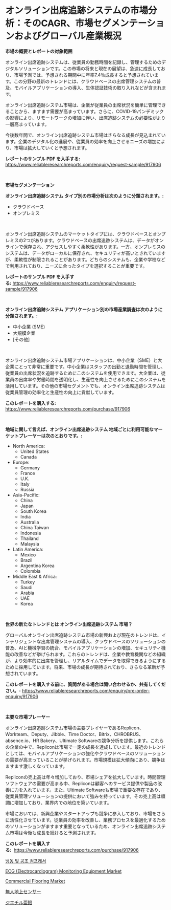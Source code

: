 <p><h1>オンライン出席追跡システムの市場分析：そのCAGR、市場セグメンテーションおよびグローバル産業概況</h1></p><p><strong>市場の概要とレポートの対象範囲</strong></p>
<p><p>オンライン出席追跡システムは、従業員の勤務時間を記録し、管理するためのデジタルソリューションです。この市場の将来と現在の展望は、急速に成長しており、市場予測では、予想される期間中に年率7.4％成長すると予想されています。この分野の最新のトレンドには、クラウドベースの出席管理システムの普及、モバイルアプリケーションの導入、生体認証技術の取り入れなどが含まれます。</p><p>オンライン出席追跡システム市場は、企業が従業員の出席状況を簡単に管理できることから、ますます需要が高まっています。さらに、COVID-19パンデミックの影響により、リモートワークの増加に伴い、出席追跡システムの必要性がより一層高まっています。</p><p>今後数年間で、オンライン出席追跡システム市場はさらなる成長が見込まれています。企業のデジタル化の進展や、従業員の効率を向上させるニーズの増加により、市場は拡大していくと予想されます。</p></p>
<p><strong>レポートのサンプル PDF を入手する:</strong> <a href="https://www.reliableresearchreports.com/enquiry/request-sample/917906">https://www.reliableresearchreports.com/enquiry/request-sample/917906</a></p>
<p>&nbsp;</p>
<p><strong>市場セグメンテーション</strong></p>
<p><strong>オンライン出席追跡システム タイプ別の市場分析は次のように分類されます。:</strong></p>
<p><ul><li>クラウドベース</li><li>オンプレミス</li></ul></p>
<p>&nbsp;</p>
<p><p>オンライン出席追跡システムのマーケットタイプには、クラウドベースとオンプレミスの2つがあります。クラウドベースの出席追跡システムは、データがオンラインで保存され、アクセスしやすく柔軟性があります。一方、オンプレミスのシステムは、データがローカルに保存され、セキュリティが高いとされていますが、柔軟性が制限されることがあります。どちらのシステムも、企業や学校などで利用されており、ニーズに合ったタイプを選択することが重要です。</p></p>
<p><strong>レポートのサンプル PDF を入手する:</strong>&nbsp;<a href="https://www.reliableresearchreports.com/enquiry/request-sample/917906">https://www.reliableresearchreports.com/enquiry/request-sample/917906</a></p>
<p>&nbsp;</p>
<p><strong> オンライン出席追跡システム アプリケーション別の市場産業調査は次のように分類されます。:</strong></p>
<p><ul><li>中小企業 (SME)</li><li>大規模企業</li><li>[その他]</li></ul></p>
<p>&nbsp;</p>
<p><p>オンライン出席追跡システム市場アプリケーションは、中小企業（SME）と大企業にとって非常に重要です。中小企業はスタッフの出勤と退勤時間を管理し、従業員の出席状況を追跡するためにこのシステムを使用できます。大企業は、従業員の出席率や労働時間を透明化し、生産性を向上させるためにこのシステムを活用しています。その他の市場セグメントでも、オンライン出席追跡システムは従業員管理の効率化と生産性の向上に貢献しています。</p></p>
<p><strong>このレポートを購入する:</strong>&nbsp; <a href="https://www.reliableresearchreports.com/purchase/917906">https://www.reliableresearchreports.com/purchase/917906</a></p>
<p>&nbsp;</p>
<p><strong>地域に関して言えば、オンライン出席追跡システム 地域ごとに利用可能なマーケットプレーヤーは次のとおりです。:</strong></p>
<p><ul>
    <li>
        North America:
        <ul>
            <li>United States</li>
            <li>Canada</li>
        </ul>
    </li>
    <li>
        Europe:
        <ul>
            <li>Germany</li>
            <li>France</li>
            <li>U.K.</li>
            <li>Italy</li>
            <li>Russia</li>
        </ul>
    </li>
    <li>
        Asia-Pacific:
        <ul>
            <li>China</li>
            <li>Japan</li>
            <li>South Korea</li>
            <li>India</li>
            <li>Australia</li>
            <li>China Taiwan</li>
            <li>Indonesia</li>
            <li>Thailand</li>
            <li>Malaysia</li>
        </ul>
    </li>
    <li>
        Latin America:
        <ul>
            <li>Mexico</li>
            <li>Brazil</li>
            <li>Argentina Korea</li>
            <li>Colombia</li>
        </ul>
    </li>
    <li>
        Middle East & Africa:
        <ul>
            <li>Turkey</li>
            <li>Saudi</li>
            <li>Arabia</li>
            <li>UAE</li>
            <li>Korea</li>
        </ul>
    </li>
    </ul></p>
<p>&nbsp;</p>
<p><strong>世界の新たなトレンドとは オンライン出席追跡システム 市場？</strong></p>
<p><p>グローバルオンライン出席追跡システム市場の新興および現在のトレンドは、インテリジェントな出席管理システムの導入、クラウドベースのソリューションの普及、AIと機械学習の統合、モバイルアプリケーションの増加、セキュリティ機能の改善などが挙げられます。これらのトレンドは、企業や教育機関などの組織が、より効率的に出席を管理し、リアルタイムでデータを取得できるようにするために採用しています。将来、市場の成長が期待されており、さらなる革新が予想されています。</p></p>
<p><strong>このレポートを購入する前に、質問がある場合は問い合わせるか、共有してください。</strong>- <a href="https://www.reliableresearchreports.com/enquiry/pre-order-enquiry/917906">https://www.reliableresearchreports.com/enquiry/pre-order-enquiry/917906</a></p>
<p>&nbsp;</p>
<p><strong>主要な市場プレーヤー</strong></p>
<p><p>オンライン出席追跡システム市場の主要プレイヤーであるReplicon、Workteam、Deputy、Jibble、Time Doctor、Bitrix、CHROBRUS、absence.io、HR Bakery、Ultimate Softwareの競争分析を提供します。これらの企業の中で、Repliconは市場で一定の成長を達成しています。最近のトレンドとしては、モバイルアプリケーションの強化やクラウドベースのソリューションの需要が高まっていることが挙げられます。市場規模は拡大傾向にあり、競争はますます激しくなっています。</p><p>Repliconの売上高は年々増加しており、市場シェアを拡大しています。時間管理ソフトウェアの需要が高まる中、Repliconは顧客へのサービス提供や製品の改善に力を入れています。また、Ultimate Softwareも市場で重要な存在であり、従業員管理ソリューションの提供において強みを持っています。その売上高は順調に増加しており、業界内での地位を築いています。</p><p>市場においては、新興企業やスタートアップも競争に参入しており、市場をさらに活性化させています。従業員の効率を改善し、業務プロセスを最適化するためのソリューションがますます重要となっているため、オンライン出席追跡システム市場は今後も成長を続けると予測されます。</p></p>
<p><strong>このレポートを購入する:</strong>&nbsp;&nbsp;<a href="https://www.reliableresearchreports.com/purchase/917906">https://www.reliableresearchreports.com/purchase/917906</a></p>
<p><p><a href="https://medium.com/@brandonramos59/%EB%83%89%EC%9E%A5-%EB%B0%8F-%EC%97%90%EC%96%B4%EC%BB%A8-%EC%95%95%EC%B6%95%EA%B8%B0-%EC%8B%9C%EC%9E%A5-%EB%B3%B4%EA%B3%A0%EC%84%9C%EB%8A%94-%EC%9D%B4-%EC%8B%9C%EC%9E%A5%EC%9D%98-%EC%B5%9C%EC%8B%A0-%ED%8A%B8%EB%A0%8C%EB%93%9C%EC%99%80-%EC%84%B1%EC%9E%A5-%EA%B8%B0%ED%9A%8C%EB%A5%BC-%EB%B3%B4%EC%97%AC%EC%A4%8D%EB%8B%88%EB%8B%A4-50955a6d9701">냉동 및 공조 컴프레서</a></p><p><a href="https://zircon-bluebell-299.notion.site/ECG-Electrocardiogram-Monitoring-Equipment-Market-Size-and-Examines-its-Market-Scope-with-a-Prim-25c0681f4bc5429693a75311b95ab210">ECG (Electrocardiogram) Monitoring Equipment Market</a></p><p><a href="https://view.publitas.com/reportprime-1/commercial-flooring-market-insights-market-players-and-forecast-till-2031/">Commercial Flooring Market</a></p><p><a href="https://medium.com/@briaabshire64/%E6%9C%AA%E7%9B%A3%E8%A6%96%E5%9C%B0%E4%B8%8A%E3%82%BB%E3%83%B3%E3%82%B5%E3%83%BC%E5%B8%82%E5%A0%B4-%E3%82%BF%E3%82%A4%E3%83%97-%E3%82%A2%E3%83%97%E3%83%AA%E3%82%B1%E3%83%BC%E3%82%B7%E3%83%A7%E3%83%B3-%E5%9C%B0%E7%90%86%E3%81%AB%E3%82%88%E3%82%8B%E5%8C%85%E6%8B%AC%E7%9A%84%E3%81%AA%E8%A9%95%E4%BE%A1-0fb2eb50e08b">無人地上センサー</a></p><p><a href="https://medium.com/@briaabshire64/%E3%82%B8%E3%82%A8%E3%83%81%E3%83%AB%E3%82%B8%E3%83%B3%E3%82%AF%E5%B8%82%E5%A0%B4%E5%88%86%E6%9E%90%E3%81%8A%E3%82%88%E3%81%B32024%E5%B9%B4%E3%81%8B%E3%82%892031%E5%B9%B4%E3%81%BE%E3%81%A7%E3%81%AE%E4%BA%88%E6%B8%AC-7e82b159c9e1">ジエチル亜鉛</a></p></p>